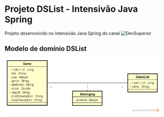 # Projeto DSList - Intensivão Java Spring

Projeto desenvolvido no Intensivão Java Spring do canal ![DevSuperior](https://www.youtube.com/@DevsuperiorJavaSpring)

## Modelo de domínio DSList

![Modelo de domínio DSList](https://raw.githubusercontent.com/devsuperior/java-spring-dslist/main/resources/dslist-model.png)

